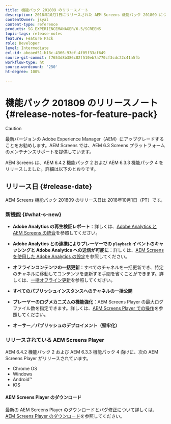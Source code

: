 ```yaml
---
title: 機能パック 201809 のリリースノート
description: 2018年10月1日にリリースされた AEM Screens 機能パック 201809 について説明します。
contentOwner: jsyal
content-type: reference
products: SG_EXPERIENCEMANAGER/6.5/SCREENS
topic-tags: release-notes
feature: Feature Pack
role: Developer
level: Intermediate
exl-id: abeaed51-b18c-4366-93ef-4f05f33af649
source-git-commit: f7653d8b386c02f510eb7a770cf3cdc22c41a5fb
workflow-type: ht
source-wordcount: '250'
ht-degree: 100%

---
```


# 機能パック 201809 のリリースノート {#release-notes-for-feature-pack}

>[!CAUTION]
>
>最新バージョンの Adobe Experience Manager（AEM）にアップグレードすることをお勧めします。AEM Screens では、AEM 6.3 Screens プラットフォームのメンテナンスサポートを提供しています。

AEM Screens は、AEM 6.4.2 機能パック 2 および AEM 6.3.3 機能パック 4 をリリースしました。詳細は以下のとおりです。

## リリース日 {#release-date}

AEM Screens 機能パック 201809 のリリース日は 2018年10月1日（PT）です。

### 新機能 {#what-s-new}

* **Adobe Analytics の再生検証レポート**：詳しくは、[Adobe Analytics と AEM Screens の統合](adobe-analytics-integration-aem-screens.md)を参照してください。

* **Adobe Analytics との連携によりプレーヤーでの `playback` イベントのキャッシングと Adobe Analytics への送信が可能に**：詳しくは、[AEM Screens を使用した Adobe Analytics の設定](configuring-adobe-analytics-aem-screens.md)を参照してください。

* **オフラインコンテンツの一括更新**：すべてのチャネルを一括更新でき、特定のチャネルに移動してコンテンツを更新する手間を省くことができます。詳しくは、[一括オフライン更新](bulk-offline-update.md)を参照してください。

* **すべてのパブリッシュインスタンスへのチャネルの一括公開**
* **プレーヤーのログメカニズムの機能強化**：AEM Screens Player の最大ログファイル数を指定できます。詳しくは、[AEM Screens Player での操作](working-with-screens-player.md)を参照してください。

* **オーサー／パブリッシュのデプロイメント（堅牢化）**

### リリースされている AEM Screens Player

AEM 6.4.2 機能パック 2 および AEM 6.3.3 機能パック 4 向けに、次の AEM Screens Player がリリースされています。

* Chrome OS
* Windows
* Android™
* iOS

#### AEM Screens Player のダウンロード

最新の AEM Screens Player のダウンロードとバグ修正について詳しくは、[AEM Screens Player のダウンロード](https://download.macromedia.com/screens/)を参照してください。
